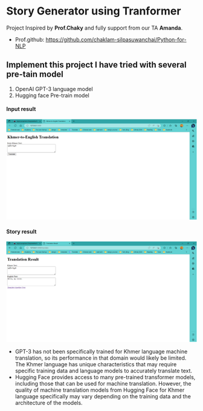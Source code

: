 # Story Generator using Tranformer
Project Inspired by **Prof.Chaky** and fully support from our TA **Amanda**.
- Prof.github: https://github.com/chaklam-silpasuwanchai/Python-for-NLP

## Implement this project I have tried with several pre-tain model 
1. OpenAI GPT-3 language model
2. Hugging face Pre-train model 
#### Input result
<img src="https://github.com/rambosorn/NLP_Project/blob/main/Translate%20your%20own%20language/image/input.png" alt="Alt text"
title="Optional title">
#### Story result
<img src="https://github.com/rambosorn/NLP_Project/blob/main/Translate%20your%20own%20language/image/result.png" title="Optional title">

- GPT-3 has not been specifically trained for Khmer language machine translation, so its performance in that domain would likely be limited. The Khmer language has unique characteristics that may require specific training data and language models to accurately translate text.
- Hugging Face provides access to many pre-trained transformer models, including those that can be used for machine translation. However, the quality of machine translation models from Hugging Face for Khmer language specifically may vary depending on the training data and the architecture of the models.


